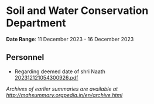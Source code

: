 # Soil and Water Conservation Department

**Date Range**: 11 December 2023 - 16 December 2023


## Personnel
- Regarding deemed date of shri Naath\
  [202312121054300926.pdf](https://gr.maharashtra.gov.in/Site/Upload/Government%20Resolutions/English/202312121054300926.pdf)


*Archives of earlier summaries are available at http://mahsummary.orgpedia.in/en/archive.html*